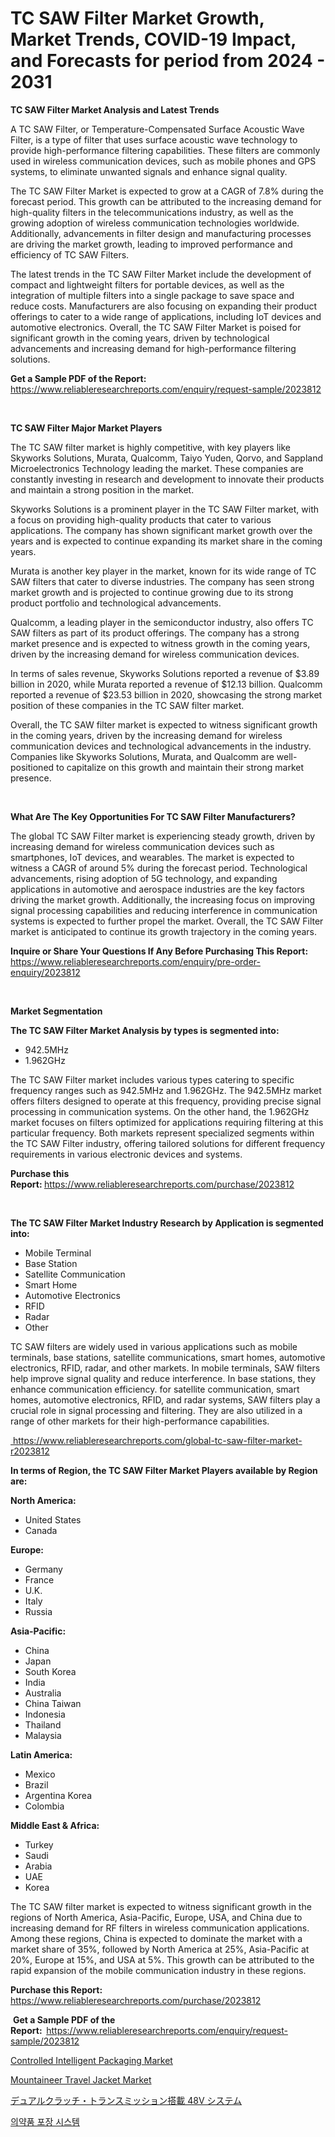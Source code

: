 <p><h1>TC SAW Filter Market Growth, Market Trends, COVID-19 Impact, and Forecasts for period from 2024 - 2031</h1></p><p><strong>TC SAW Filter Market Analysis and Latest Trends</strong></p>
<p><p>A TC SAW Filter, or Temperature-Compensated Surface Acoustic Wave Filter, is a type of filter that uses surface acoustic wave technology to provide high-performance filtering capabilities. These filters are commonly used in wireless communication devices, such as mobile phones and GPS systems, to eliminate unwanted signals and enhance signal quality.</p><p>The TC SAW Filter Market is expected to grow at a CAGR of 7.8% during the forecast period. This growth can be attributed to the increasing demand for high-quality filters in the telecommunications industry, as well as the growing adoption of wireless communication technologies worldwide. Additionally, advancements in filter design and manufacturing processes are driving the market growth, leading to improved performance and efficiency of TC SAW Filters.</p><p>The latest trends in the TC SAW Filter Market include the development of compact and lightweight filters for portable devices, as well as the integration of multiple filters into a single package to save space and reduce costs. Manufacturers are also focusing on expanding their product offerings to cater to a wide range of applications, including IoT devices and automotive electronics. Overall, the TC SAW Filter Market is poised for significant growth in the coming years, driven by technological advancements and increasing demand for high-performance filtering solutions.</p></p>
<p><strong>Get a Sample PDF of the Report:&nbsp;</strong> <a href="https://www.reliableresearchreports.com/enquiry/request-sample/2023812">https://www.reliableresearchreports.com/enquiry/request-sample/2023812</a></p>
<p>&nbsp;</p>
<p><strong>TC SAW Filter Major Market Players</strong></p>
<p><p>The TC SAW filter market is highly competitive, with key players like Skyworks Solutions, Murata, Qualcomm, Taiyo Yuden, Qorvo, and Sappland Microelectronics Technology leading the market. These companies are constantly investing in research and development to innovate their products and maintain a strong position in the market.</p><p>Skyworks Solutions is a prominent player in the TC SAW Filter market, with a focus on providing high-quality products that cater to various applications. The company has shown significant market growth over the years and is expected to continue expanding its market share in the coming years.</p><p>Murata is another key player in the market, known for its wide range of TC SAW filters that cater to diverse industries. The company has seen strong market growth and is projected to continue growing due to its strong product portfolio and technological advancements.</p><p>Qualcomm, a leading player in the semiconductor industry, also offers TC SAW filters as part of its product offerings. The company has a strong market presence and is expected to witness growth in the coming years, driven by the increasing demand for wireless communication devices.</p><p>In terms of sales revenue, Skyworks Solutions reported a revenue of $3.89 billion in 2020, while Murata reported a revenue of $12.13 billion. Qualcomm reported a revenue of $23.53 billion in 2020, showcasing the strong market position of these companies in the TC SAW filter market.</p><p>Overall, the TC SAW filter market is expected to witness significant growth in the coming years, driven by the increasing demand for wireless communication devices and technological advancements in the industry. Companies like Skyworks Solutions, Murata, and Qualcomm are well-positioned to capitalize on this growth and maintain their strong market presence.</p></p>
<p>&nbsp;</p>
<p><strong>What Are The Key Opportunities For TC SAW Filter Manufacturers?</strong></p>
<p><p>The global TC SAW Filter market is experiencing steady growth, driven by increasing demand for wireless communication devices such as smartphones, IoT devices, and wearables. The market is expected to witness a CAGR of around 5% during the forecast period. Technological advancements, rising adoption of 5G technology, and expanding applications in automotive and aerospace industries are the key factors driving the market growth. Additionally, the increasing focus on improving signal processing capabilities and reducing interference in communication systems is expected to further propel the market. Overall, the TC SAW Filter market is anticipated to continue its growth trajectory in the coming years.</p></p>
<p><strong>Inquire or Share Your Questions If Any Before Purchasing This Report:</strong> <a href="https://www.reliableresearchreports.com/enquiry/pre-order-enquiry/2023812">https://www.reliableresearchreports.com/enquiry/pre-order-enquiry/2023812</a></p>
<p>&nbsp;</p>
<p><strong>Market Segmentation</strong></p>
<p><strong>The TC SAW Filter Market Analysis by types is segmented into:</strong></p>
<p><ul><li>942.5MHz</li><li>1.962GHz</li></ul></p>
<p><p>The TC SAW Filter market includes various types catering to specific frequency ranges such as 942.5MHz and 1.962GHz. The 942.5MHz market offers filters designed to operate at this frequency, providing precise signal processing in communication systems. On the other hand, the 1.962GHz market focuses on filters optimized for applications requiring filtering at this particular frequency. Both markets represent specialized segments within the TC SAW Filter industry, offering tailored solutions for different frequency requirements in various electronic devices and systems.</p></p>
<p><strong>Purchase this Report:&nbsp;</strong><a href="https://www.reliableresearchreports.com/purchase/2023812">https://www.reliableresearchreports.com/purchase/2023812</a></p>
<p>&nbsp;</p>
<p><strong>The TC SAW Filter Market Industry Research by Application is segmented into:</strong></p>
<p><ul><li>Mobile Terminal</li><li>Base Station</li><li>Satellite Communication</li><li>Smart Home</li><li>Automotive Electronics</li><li>RFID</li><li>Radar</li><li>Other</li></ul></p>
<p><p>TC SAW filters are widely used in various applications such as mobile terminals, base stations, satellite communications, smart homes, automotive electronics, RFID, radar, and other markets. In mobile terminals, SAW filters help improve signal quality and reduce interference. In base stations, they enhance communication efficiency. for satellite communication, smart homes, automotive electronics, RFID, and radar systems, SAW filters play a crucial role in signal processing and filtering. They are also utilized in a range of other markets for their high-performance capabilities.</p></p>
<p><a href="https://www.reliableresearchreports.com/global-tc-saw-filter-market-r2023812">&nbsp;https://www.reliableresearchreports.com/global-tc-saw-filter-market-r2023812</a></p>
<p><strong>In terms of Region, the TC SAW Filter Market Players available by Region are:</strong></p>
<p>
    <p> <strong> North America: </strong>
        <ul>
            <li>United States</li>
            <li>Canada</li>
        </ul>
        </p> 
    <p> <strong> Europe: </strong>
        <ul>
            <li>Germany</li>
            <li>France</li>
            <li>U.K.</li>
            <li>Italy</li>
            <li>Russia</li>
        </ul>
        </p> 
    <p> <strong> Asia-Pacific: </strong>
        <ul>
            <li>China</li>
            <li>Japan</li>
            <li>South Korea</li>
            <li>India</li>
            <li>Australia</li>
            <li>China Taiwan</li>
            <li>Indonesia</li>
            <li>Thailand</li>
            <li>Malaysia</li>
        </ul>
        </p> 
    <p> <strong> Latin America: </strong>
        <ul>
            <li>Mexico</li>
            <li>Brazil</li>
            <li>Argentina Korea</li>
            <li>Colombia</li>
        </ul>
        </p> 
    <p> <strong> Middle East & Africa: </strong>
        <ul>
            <li>Turkey</li>
            <li>Saudi</li>
            <li>Arabia</li>
            <li>UAE</li>
            <li>Korea</li>
        </ul>
    </p>
    </p>
<p><p>The TC SAW filter market is expected to witness significant growth in the regions of North America, Asia-Pacific, Europe, USA, and China due to increasing demand for RF filters in wireless communication applications. Among these regions, China is expected to dominate the market with a market share of 35%, followed by North America at 25%, Asia-Pacific at 20%, Europe at 15%, and USA at 5%. This growth can be attributed to the rapid expansion of the mobile communication industry in these regions.</p></p>
<p><strong>Purchase this Report: </strong><a href="https://www.reliableresearchreports.com/purchase/2023812">https://www.reliableresearchreports.com/purchase/2023812</a></p>
<p>&nbsp;<strong>Get a Sample PDF of the Report:&nbsp;&nbsp;</strong><a href="https://www.reliableresearchreports.com/enquiry/request-sample/2023812">https://www.reliableresearchreports.com/enquiry/request-sample/2023812</a></p>
<p><strong></strong></p>
<p><p><a href="https://github.com/pizolina/Market-Research-Report-List-5/blob/main/controlled-intelligent-packaging-market.md">Controlled Intelligent Packaging Market</a></p><p><a href="https://github.com/tamvrosiya/Market-Research-Report-List-4/blob/main/mountaineer-travel-jacket-market.md">Mountaineer Travel Jacket Market</a></p><p><a href="https://github.com/AbigaleHuel/Market-Research-Report-List-1/blob/main/1505062147139.md">デュアルクラッチ・トランスミッション搭載 48V システム</a></p><p><a href="https://github.com/plelbej847484502/Market-Research-Report-List-2/blob/main/2278122156192.md">의약품 포장 시스템</a></p></p>